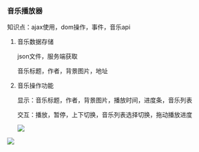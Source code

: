 ### 音乐播放器

知识点：ajax使用，dom操作，事件，音乐api

1. 音乐数据存储

   json文件，服务端获取

   音乐标题，作者，背景图片，地址

2. 音乐操作功能

   显示：音乐标题，作者，背景图片，播放时间，进度条，音乐列表

   交互：播放，暂停，上下切换，音乐列表选择切换，拖动播放进度

   ![](C:\Users\QY\AppData\Roaming\Typora\typora-user-images\1547125094635.png)

![](C:\Users\QY\AppData\Roaming\Typora\typora-user-images\1547125133817.png)

